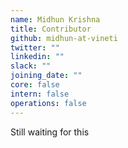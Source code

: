 ```yaml
---
name: Midhun Krishna
title: Contributor
github: midhun-at-vineti
twitter: ""
linkedin: ""
slack: ""
joining_date: ""
core: false
intern: false
operations: false
---
```


Still waiting for this

